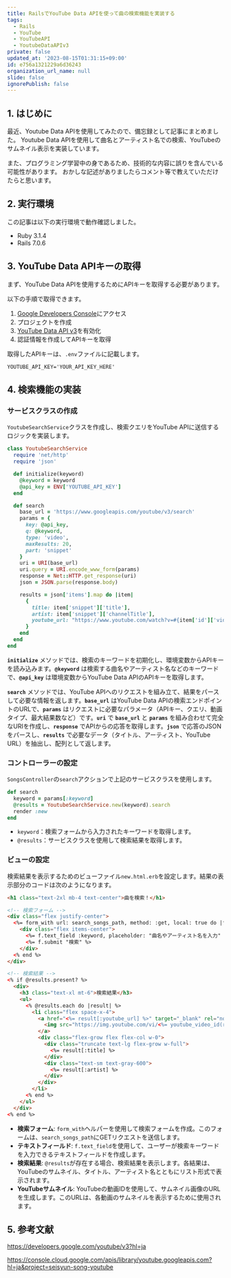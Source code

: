 ```yaml
---
title: RailsでYouTube Data APIを使って曲の検索機能を実装する
tags:
  - Rails
  - YouTube
  - YouTubeAPI
  - YoutubeDataAPIv3
private: false
updated_at: '2023-08-15T01:31:15+09:00'
id: e756a1321229a6d36243
organization_url_name: null
slide: false
ignorePublish: false
---
```

## **1. はじめに**

最近、Youtube Data APIを使用してみたので、備忘録として記事にまとめました。
Youtube Data APIを使用して曲名とアーティスト名での検索、YouTubeのサムネイル表示を実装しています。

また、プログラミング学習中の身であるため、技術的な内容に誤りを含んでいる可能性があります。
おかしな記述がありましたらコメント等で教えていただけたらと思います。

## **2. 実行環境**

この記事は以下の実行環境で動作確認しました。

- Ruby 3.1.4
- Rails 7.0.6

## 3. YouTube Data APIキーの取得

まず、YouTube Data APIを使用するためにAPIキーを取得する必要があります。

以下の手順で取得できます。

1. [Google Developers Console](https://console.developers.google.com/)にアクセス
2. プロジェクトを作成
3. [YouTube Data API v3](https://console.cloud.google.com/apis/library/youtube.googleapis.com?hl=ja&project=seisyun-song-youtube)を有効化
4. 認証情報を作成してAPIキーを取得

取得したAPIキーは、`.env`ファイルに記載します。

```
YOUTUBE_API_KEY='YOUR_API_KEY_HERE'
```

## 4. 検索機能の実装

### **サービスクラスの作成**

`YoutubeSearchService`クラスを作成し、検索クエリをYouTube APIに送信するロジックを実装します。

```ruby
class YoutubeSearchService
  require 'net/http'
  require 'json'

  def initialize(keyword)
    @keyword = keyword
    @api_key = ENV['YOUTUBE_API_KEY']
  end

  def search
    base_url = 'https://www.googleapis.com/youtube/v3/search'
    params = {
      key: @api_key,
      q: @keyword,
      type: 'video',
      maxResults: 20,
      part: 'snippet'
    }
    uri = URI(base_url)
    uri.query = URI.encode_www_form(params)
    response = Net::HTTP.get_response(uri)
    json = JSON.parse(response.body)

    results = json['items'].map do |item|
      {
        title: item['snippet']['title'],
        artist: item['snippet']['channelTitle'],
        youtube_url: "https://www.youtube.com/watch?v=#{item['id']['videoId']}"
      }
    end
  end
end
```

**`initialize`** メソッドでは、検索のキーワードを初期化し、環境変数からAPIキーを読み込みます。**`@keyword`** は検索する曲名やアーティスト名などのキーワードで、**`@api_key`** は環境変数からYouTube Data APIのAPIキーを取得します。

**`search`** メソッドでは、YouTube APIへのリクエストを組み立て、結果をパースして必要な情報を返します。**`base_url`** はYouTube Data APIの検索エンドポイントのURLで、**`params`** はリクエストに必要なパラメータ（APIキー、クエリ、動画タイプ、最大結果数など）です。**`uri`** で **`base_url`** と **`params`** を組み合わせて完全なURIを作成し、**`response`** でAPIからの応答を取得します。**`json`** で応答のJSONをパースし、**`results`** で必要なデータ（タイトル、アーティスト、YouTube URL）を抽出し、配列として返します。

### **コントローラーの設定**

`SongsController`の`search`アクションで上記のサービスクラスを使用します。

```ruby
def search
  keyword = params[:keyword]
  @results = YoutubeSearchService.new(keyword).search
  render :new
end
```

- `keyword`：検索フォームから入力されたキーワードを取得します。
- `@results`：サービスクラスを使用して検索結果を取得します。

### **ビューの設定**

検索結果を表示するためのビューファイル`new.html.erb`を設定します。結果の表示部分のコードは次のようになります。

```html
<h1 class="text-2xl mb-4 text-center">曲を検索！</h1>

<!-- 検索フォーム -->
<div class="flex justify-center">
  <%= form_with url: search_songs_path, method: :get, local: true do |f| %>
    <div class="flex items-center">
      <%= f.text_field :keyword, placeholder: "曲名やアーティスト名を入力" %>
      <%= f.submit "検索" %>
    </div>
  <% end %>
</div>

<!-- 検索結果 -->
<% if @results.present? %>
  <div>
    <h3 class="text-xl mt-6">検索結果</h3>
    <ul>
      <% @results.each do |result| %>
        <li class="flex space-x-4">
          <a href="<%= result[:youtube_url] %>" target="_blank" rel="noopener noreferrer">
            <img src="https://img.youtube.com/vi/<%= youtube_video_id(result[:youtube_url]) %>/0.jpg" alt="<%= result[:title] %> Thumbnail">
          </a>
          <div class="flex-grow flex flex-col w-0">
            <div class="truncate text-lg flex-grow w-full">
              <%= result[:title] %>
            </div>
            <div class="text-sm text-gray-600">
              <%= result[:artist] %>
            </div>
          </div>
        </li>
      <% end %>
    </ul>
  </div>
<% end %>
```

- **検索フォーム**: `form_with`ヘルパーを使用して検索フォームを作成。このフォームは、`search_songs_path`にGETリクエストを送信します。
- **テキストフィールド**: `f.text_field`を使用して、ユーザーが検索キーワードを入力できるテキストフィールドを作成します。
- **検索結果**: `@results`が存在する場合、検索結果を表示します。各結果は、YouTubeのサムネイル、タイトル、アーティスト名とともにリスト形式で表示されます。
- **YouTubeサムネイル**: YouTubeの動画IDを使用して、サムネイル画像のURLを生成します。このURLは、各動画のサムネイルを表示するために使用されます。

## 5. 参考文献

https://developers.google.com/youtube/v3?hl=ja

https://console.cloud.google.com/apis/library/youtube.googleapis.com?hl=ja&project=seisyun-song-youtube
